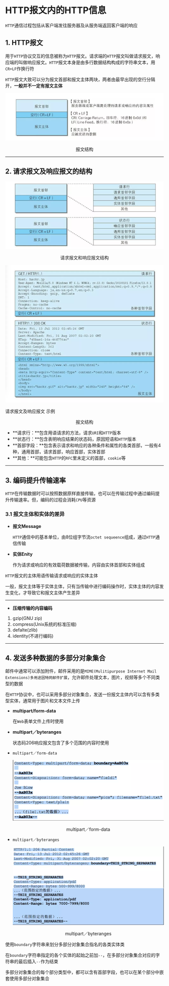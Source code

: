 # HTTP报文内的HTTP信息

`HTTP`通信过程包括从客户端发往服务器及从服务端返回客户端的响应

## 1.  HTTP报文

用于`HTTP`协议交互的信息被称为`HTTP`报文。请求端的`HTTP`报文叫做请求报文，响应端的叫做响应报文。`HTTP`报文本身是由多行数据结构构成的字符串文本，用`CR+LF`作换行符

`HTTP`报文大致可以分为报文首部和报文主体两块，两者由最早出现的空行分隔开，**一般并不一定有报文主体**



![img](../img/http-11.webp)

<p style="text-align:center">报文结构</p>

------

## 2. 请求报文及响应报文的结构



![img](../img/http-12.webp)

<p style="text-align:center">请求报文和响应报文结构</p>



![img](../img/http-13.webp)

请求报文及响应报文 示例<p style="text-align:center">报文结构</p>

-  **请求行：**包含用语请求的方法，请求`URI`和`HTTP`版本
-  **状态行：**包含表明响应结果的状态码，原因短语和`HTTP`版本
-  **首部字段：**包含表示请求和响应的各种条件和属性的各类首部，一般有4种，通用首部，请求首部，响应首部，实体首部
-  **其他：**可能包含`HTTP`的`RFC`里未定义的首部，`cookie`等

------

## 3.  编码提升传输速率

`HTTP`在传输数据时可以按照数据原样直接传输，也可以在传输过程中通过编码提升传输速率。但，编码的过程会消耗`CPU`等资源

### 3.1 报文主体和实体的差异

- **报文Message**

   `HTTP`通信中的基本单位，由8位组字节流`octet sequeence`组成，通过`HTTP`通信传输

- **实体Enity**

   作为请求或响应的有效载荷数据被传输，内容由实体首部和实体组成

`HTTP`报文的主体用语传输请求或响应的实体主体

一般，报文主体等于实体主体，只有当传输中进行编码操作时，实体主体的内容发生变化，才导致它和报文主体产生差异

------

- **压缩传输的内容编码**

1. gzip(GNU zip)
2. compress(Unix系统的标准压缩)
3. defalte(zlib)
4. identity(不进行编码)

------

## 4. 发送多种数据的多部分对象集合

邮件中通常可以添加附件，邮件采用的是`MIME(Mulitipurpose Internet Mail Extensions)多用途因特网邮件扩展`，允许邮件处理文本，图片，视频等多个不同类型的数据

在`HTTP`协议中，也可以采用多部分对象集合，发送一份报文主体内可以含有多类型实体，通常用于图片和文本文件上传

-  **multipart/form-data**

   在`Web`表单文件上传时使用

-  **multipart／byteranges**

   状态码206响应报文包含了多个范围的内容时使用

- `multipart／form-data`

  

  ![img](../img/http-14.webp)

  <p style="text-align:center">multipart／form-data</p>

- `multipart／byteranges`

  

  ![img](../img/http-15.webp)

  <p style="text-align:center">multipart／byteranges</p>

使用`boundary`字符串来划分多部分对象集合指名的各类实体类

在`boundary`字符串指定的各个实体的起始之前加`--`，在多部分对象集合对应的字符串的最后插入`--`作为结束

多部分对象集合的每个部分类型中，都可以含有首部字段，也可以在某个部分中嵌套使用多部分对象集合
